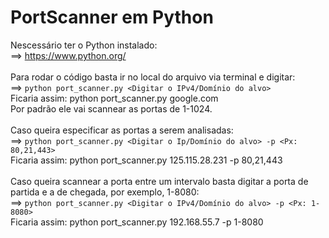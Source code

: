 # PortScanner em Python
Nescessário ter o Python instalado:</br>
==> <https://www.python.org/></br>
</br>
Para rodar o código basta ir no local do arquivo via terminal e digitar:<br>
==> ```python port_scanner.py <Digitar o IPv4/Domínio do alvo>```</br>
Ficaria assim: python port_scanner.py google.com</br>
Por padrão ele vai scannear as portas de 1-1024.</br>
</br>
Caso queira especificar as portas a serem analisadas:</br>
==> ```python port_scanner.py <Digitar o Ip/Domínio do alvo> -p <Px: 80,21,443>```</br>
Ficaria assim: python port_scanner.py 125.115.28.231 -p 80,21,443</br>
</br>
Caso queira scannear a porta entre um intervalo basta digitar a porta de partida e a de chegada, por exemplo, 1-8080:</br>
==> ```python port_scanner.py <Digitar o IPv4/Domínio do alvo> -p <Px: 1-8080>```</br>
Ficaria assim: python port_scanner.py 192.168.55.7 -p 1-8080
